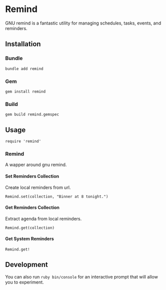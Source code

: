 # Remind
GNU remind is a fantastic utility for managing schedules, tasks, events, and reminders.

## Installation

### Bundle
```
bundle add remind
```

### Gem
```
gem install remind
```

### Build
```
gem build remind.gemspec
```


## Usage
```
require 'remind'
```
### Remind
A wapper around gnu remind.

#### Set Reminders Collection
Create local reminders from url.
```
Remind.set(collection, "Binner at 8 tonight.")
```

#### Get Reminders Collection
Extract agenda from local reminders.
```
Remind.get(collection)
```

#### Get System Reminders
```
Remind.get!
```

## Development
You can also run `ruby bin/console` for an interactive prompt that will allow you to experiment.
